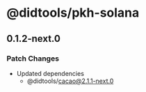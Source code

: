 # @didtools/pkh-solana

## 0.1.2-next.0

### Patch Changes

- Updated dependencies
  - @didtools/cacao@2.1.1-next.0
